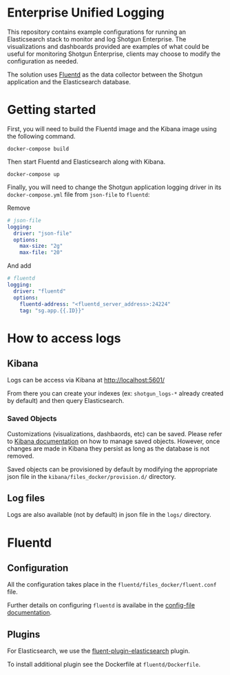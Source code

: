 # Enterprise Unified Logging

This repository contains example configurations for running an Elasticsearch stack to monitor and log Shotgun Enterprise. The visualizations and dashboards provided are examples of what could be useful for monitoring Shotgun Enterprise, clients may choose to modify the configuration as needed.

The solution uses [Fluentd](https://www.fluentd.org/) as the data collector between the Shotgun application and the Elasticsearch database.

# Getting started

First, you will need to build the Fluentd image and the Kibana image using the following command.
    
    docker-compose build

Then start Fluentd and Elasticsearch along with Kibana.

    docker-compose up
    
Finally, you will need to change the Shotgun application logging driver in its `docker-compose.yml` file from `json-file` to `fluentd`:

Remove 
```yaml
# json-file
logging:
  driver: "json-file"
  options:
    max-size: "2g"
    max-file: "20"
```

And add
```yaml        
# fluentd
logging:
  driver: "fluentd"
  options:
    fluentd-address: "<fluentd_server_address>:24224"
    tag: "sg.app.{{.ID}}"
```

# How to access logs

## Kibana

Logs can be access via Kibana at [http://localhost:5601/](http://localhost:5601/)

From there you can create your indexes (ex: `shotgun_logs-*` already created by default) and then query Elasticsearch.

### Saved Objects

Customizations (visualizations, dashbaords, etc) can be saved. Please refer to [Kibana documentation](https://www.elastic.co/guide/en/kibana/current/managing-saved-objects.html) on how to manage saved objects. However, once changes are made in Kibana they persist as long as the database is not removed.

Saved objects can be provisioned by default by modifying the appropriate json file in the `kibana/files_docker/provision.d/` directory.

## Log files

Logs are also available (not by default) in json file in the `logs/` directory.

# Fluentd

## Configuration

All the configuration takes place in the `fluentd/files_docker/fluent.conf` file.

Further details on configuring `fluentd` is availabe in the [config-file documentation](https://docs.fluentd.org/v1.0/articles/config-file).

## Plugins

For Elasticsearch, we use the [fluent-plugin-elasticsearch](https://github.com/uken/fluent-plugin-elasticsearch) plugin.

To install additional plugin see the Dockerfile at `fluentd/Dockerfile`.
